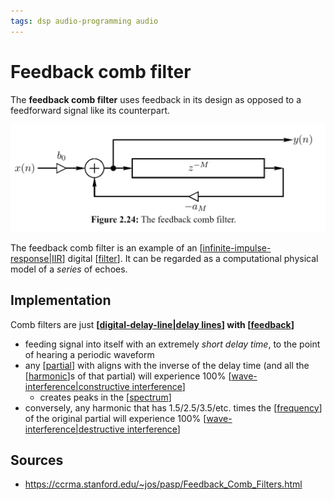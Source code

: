 ```yaml
---
tags: dsp audio-programming audio
---
```


# Feedback comb filter

The **feedback comb filter** uses feedback in its design as opposed to a feedforward signal like its counterpart.

![Feedback comb filter](../public/attachments/feedback-comb-filter.png)

The feedback comb filter is an example of an [[infinite-impulse-response|IIR]] digital [[filter]]. It can be regarded as a computational physical model of a _series_ of echoes.

## Implementation

Comb filters are just **[[digital-delay-line|delay lines]] with [[feedback]]**

- feeding signal into itself with an extremely _short delay time_, to the point of hearing a periodic waveform
- any [[partial]] with aligns with the inverse of the delay time (and all the [[harmonic]]s of that partial) will experience 100% [[wave-interference|constructive interference]]
  - creates peaks in the [[spectrum]]
- conversely, any harmonic that has 1.5/2.5/3.5/etc. times the [[frequency]] of the original partial will experience 100% [[wave-interference|destructive interference]]

## Sources

- <https://ccrma.stanford.edu/~jos/pasp/Feedback_Comb_Filters.html>

[//begin]: # "Autogenerated link references for markdown compatibility"
[infinite-impulse-response|IIR]: infinite-impulse-response "Infinite impulse response (IIR)"
[filter]: filter "Filter"
[digital-delay-line|delay lines]: digital-delay-line "Digital Delay Line"
[feedback]: feedback "Feedback"
[partial]: partial "Partial"
[harmonic]: harmonic "Harmonic"
[wave-interference|constructive interference]: wave-interference "Wave Interference"
[spectrum]: spectrum "Spectrum"
[frequency]: frequency "Frequency"
[wave-interference|destructive interference]: wave-interference "Wave Interference"
[//end]: # "Autogenerated link references"
